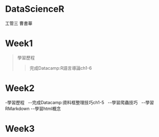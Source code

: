 # DataScienceR
工管三 曹書華
# Week1
>學習歷程
>>完成Datacamp:R語言導論ch1-6
# Week2
-學習歷程
   --完成Datacamp:資料框整理技巧ch1-5
   --學習爬蟲技巧
   --學習RMarkdown
   --學習html概念
# Week3
